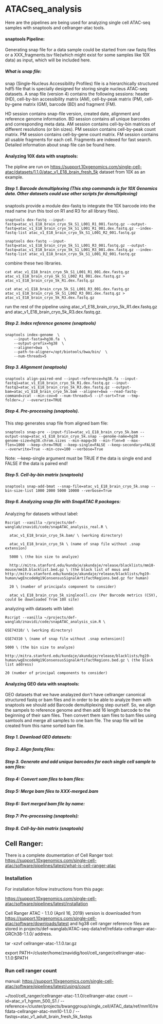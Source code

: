 # ATACseq_analysis

Here are the pipelines are being used for analyzing single cell ATAC-seq samples with snaptools and cellranger-atac tools.


#### snaptools Pipeline:

Generating snap file for a data sample could be started from raw fastq files or a XXX_fragments.tsv file(which might exist for some samples like 10X data) as input, which will be included here.


##### What is snap file:

snap (Single-Nucleus Accessibility Profiles) file is a hierarchically structured hdf5 file that is specially designed for storing single nucleus ATAC-seq datasets. A snap file (version 4) contains the following sessions: header (HD), cell-by-bin accessibility matrix (AM), cell-by-peak matrix (PM), cell-by-gene matrix (GM), barcode (BD) and fragment (FM).

HD session contains snap-file version, created date, alignment and reference genome information.
BD session contains all unique barcodes and corresponding meta data.
AM session contains cell-by-bin matrices of different resolutions (or bin sizes).
PM session contains cell-by-peak count matrix. PM session contains cell-by-gene count matrix.
FM session contains all usable fragments for each cell. Fragments are indexed for fast search. Detailed information about snap file can be found here.


#### Analyzing 10X data with snaptools:

The pipline are run on https://support.10xgenomics.com/single-cell-atac/datasets/1.1.0/atac_v1_E18_brain_fresh_5k dataset from 10X as an example.

##### Step 1. Barcode demultiplexing (This step commands is for 10X Genomics data. Other datasets could use other scripts for demultiplexing)
snaptools provide a module dex-fastq to integrate the 10X barcode into the read name (run this tool on R1 and R3 for all library files).

	snaptools dex-fastq --input-fastq=atac_v1_E18_brain_cryo_5k_S1_L001_R1_001.fastq.gz --output-fastq=atac_v1_E18_brain_cryo_5k_S1_L001_R1_001.dex.fastq.gz --index-fastq-list atac_v1_E18_brain_cryo_5k_S1_L001_R2_001.fastq.gz

	snaptools dex-fastq --input-fastq=atac_v1_E18_brain_cryo_5k_S1_L001_R3_001.fastq.gz --output-fastq=atac_v1_E18_brain_cryo_5k_S1_L001_R3_001.dex.fastq.gz --index-fastq-list atac_v1_E18_brain_cryo_5k_S1_L001_R2_001.fastq.gz

combine these two libraries.

	cat atac_v1_E18_brain_cryo_5k_S1_L001_R1_001.dex.fastq.gz atac_v1_E18_brain_cryo_5k_S1_L002_R1_001.dex.fastq.gz > atac_v1_E18_brain_cryo_5k_R1.dex.fastq.gz

	cat atac_v1_E18_brain_cryo_5k_S1_L001_R3_001.dex.fastq.gz atac_v1_E18_brain_cryo_5k_S1_L002_R3_001.dex.fastq.gz > atac_v1_E18_brain_cryo_5k_R3.dex.fastq.gz

run the rest of the pipeline using atac_v1_E18_brain_cryo_5k_R1.dex.fastq.gz and atac_v1_E18_brain_cryo_5k_R3.dex.fastq.gz.


##### Step 2. Index reference genome (snaptools)
	snaptools index-genome  \
		--input-fasta=hg38.fa  \
		--output-prefix=hg38  \
		--aligner=bwa  \
		--path-to-aligner=/opt/biotools/bwa/bin/  \
		--num-threads=5


##### Step 3. Alignment (snaptools)
	snaptools align-paired-end --input-reference=hg38.fa --input-fastq1=atac_v1_E18_brain_cryo_5k_R1.dex.fastq.gz --input-fastq2=atac_v1_E18_brain_cryo_5k_R3.dex.fastq.gz --output-bam=atac_v1_E18_brain_cryo_5k.bam --aligner=bwa --read-fastq-command=zcat --min-cov=0 --num-threads=5 --if-sort=True --tmp-folder=./ --overwrite=TRUE


##### Step 4. Pre-processing (snaptools).
This step generates snap file from aligned bam file:

	snaptools snap-pre --input-file=atac_v1_E18_brain_cryo_5k.bam --output-snap=atac_v1_E18_brain_cryo_5k.snap --genome-name=hg38 --genome-size=hg38.chrom.sizes --min-mapq=30 --min-flen=0 --max-flen=1000 --keep-chrm=TRUE --keep-single=FALSE --keep-secondary=FALSE --overwrite=True --min-cov=100 --verbose=True

Note: --keep-single argument must be TRUE if the data is single end and FALSE if the data is paired end!


##### Step 5. Cell-by-bin matrix (snaptools)
	snaptools snap-add-bmat --snap-file=atac_v1_E18_brain_cryo_5k.snap --bin-size-list 1000 2000 5000 10000 --verbose=True


##### Step 6. Analyzing snap file with SnapATAC R packages:
Analyzing for datasets without label:

	Rscript --vanilla ~/projects/def-wanglab/znavidi/code/snapATAC_analysis_real.R \

	  atac_v1_E18_brain_cryo_5k.bam/ \ (working directory) 

	  atac_v1_E18_brain_cryo_5k \ (name of snap file without .snap extension)

	  5000 \ (the bin size to analyze)

	  http://mitra.stanford.edu/kundaje/akundaje/release/blacklists/mm10-mouse/mm10.blacklist.bed.gz \ (the black list of mous and http://mitra.stanford.edu/kundaje/akundaje/release/blacklists/hg19-human/wgEncodeHg19ConsensusSignalArtifactRegions.bed.gz for human) 

	  20 \ (number of principals component to consider)

	  atac_v1_E18_brain_cryo_5k_singlecell.csv (Per Barcode metrics (CSV), could be downloaded from 10X site)

analyzing with datasets with label:

	Rscript --vanilla ~/projects/def-wanglab/znavidi/code/snapATAC_analysis_sim.R \

	GSE74310/ \ (working directory)

	GSE74310 \ (name of snap file without .snap extension)]

	5000 \ (the bin size to analyze)

	http://mitra.stanford.edu/kundaje/akundaje/release/blacklists/hg19-human/wgEncodeHg19ConsensusSignalArtifactRegions.bed.gz \ (the black list address) 

	20 (number of principal components to consider)


#### Analyzing GEO data with snaptools:

GEO datasets that we have analayzed don't have cellranger canonical structured fastq or bam files and in order to be able to analyze them with snaptools we should add Barcode demultiplexing step ourself. So, we align the sampels to reference genome and then add 16 length barcode to the beginning of their sam files. Then convert them sam files to bam files using samtools and merge all samples to one bam file. The snap file will be created from this name sorted bam file.


##### Step 1. Download GEO datasets:


##### Step 2. Align fastq files:


##### Step 3. Generate and add unique barcodes for each single cell sample to sam files:


##### Step 4: Convert sam files to bam files:


##### Step 5: Merge bam files to XXX-merged.bam


##### Step 6: Sort merged bam file by name:


##### Step 7: Pre-processing (snaptools): 


##### Step 8. Cell-by-bin matrix (snaptools)


## Cell Ranger:

There is a complete doumentation of Cell Ranger tool: https://support.10xgenomics.com/single-cell-atac/software/pipelines/latest/what-is-cell-ranger-atac

### Installation
For installation follow instructions from this page:

https://support.10xgenomics.com/single-cell-atac/software/pipelines/latest/installation

Cell Ranger ATAC - 1.1.0 (April 16, 2019) version is downloaded from https://support.10xgenomics.com/single-cell-atac/software/downloads/latest and hg38 cell ranger reference files are stored in projects/def-wanglab/ATAC-seq-data/ref/refdata-cellranger-atac-GRCh38-1.1.0/ address.

tar -xzvf cellranger-atac-1.1.0.tar.gz

export PATH=/cluster/home/znavidig/tool/cell_ranger/cellranger-atac-1.1.0:$PATH

### Run cell ranger count

manual: https://support.10xgenomics.com/single-cell-atac/software/pipelines/latest/using/count

~/tool/cell_ranger/cellranger-atac-1.1.0/cellranger-atac count --id=atac_v1_hgmm_500_S1 
  / --reference=/cluster/projects/bwanggroup/single_cell/ATAC_data/ref/mm10/refdata-cellranger-atac-mm10-1.1.0 
  / --fastqs=atac_v1_adult_brain_fresh_5k_fastqs


